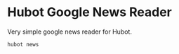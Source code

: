 Hubot Google News Reader
================

Very simple google news reader for Hubot.


```
hubot news
```
